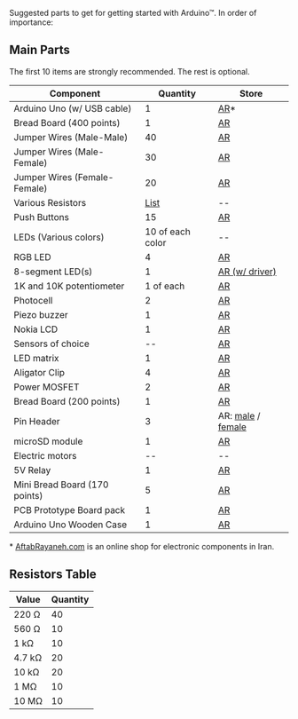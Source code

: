Suggested parts to get for getting started with Arduino™. In order of importance:

## Main Parts

The first 10 items are strongly recommended. The rest is optional.

| Component                    | Quantity         | Store   |
| ---------------------------- | ---------------- | ------- |
| Arduino Uno (w/ USB cable)   | 1                | [AR](http://shop.aftabrayaneh.com/Arduino_Boards/ARDUINO_CH340G_UNO.htmlhttp://shop.aftabrayaneh.com/Arduino_Boards/ARDUINO_CH340G_UNO.html)* |
| Bread Board (400 points)     | 1                | [AR](http://shop.aftabrayaneh.com/Peripherals/Pcb/Breadboard_MB102.html) |
| Jumper Wires (Male-Male)     | 40               | [AR](http://shop.aftabrayaneh.com/Peripherals/Cable_Jumperwire/Wire_Dupont_MM.html) |
| Jumper Wires (Male-Female)   | 30               | [AR](http://shop.aftabrayaneh.com/Peripherals/Cable_Jumperwire/Wire_Dupont_MF.html) |
| Jumper Wires (Female-Female) | 20               | [AR](http://shop.aftabrayaneh.com/Peripherals/Cable_Jumperwire/Wire_Dupont_FF.html) |
| Various Resistors            | [List](#resistors-table)| -- |
| Push Buttons                 | 15               | [AR](http://shop.aftabrayaneh.com/Micro_Switch.html) |
| LEDs (Various colors)        | 10 of each color | -- |
| RGB LED | 4 | [AR](http://shop.aftabrayaneh.com/Electronic_Parts/LED/RGB_LED.html) |
| 8-segment LED(s) | 1 | [AR (w/ driver)](http://shop.aftabrayaneh.com/74HC59-4D_Seven_Segment.html)
| 1K and 10K potentiometer     | 1 of each | [AR](http://shop.aftabrayaneh.com/POT10K_10K_Potentiometer.html) |
| Photocell | 2 | [AR](hop.aftabrayaneh.com/Sensor_Photoresistor_5528.html) |
| Piezo buzzer | 1 | [AR](http://shop.aftabrayaneh.com/Passive_Buzzer.html) |
| Nokia LCD                    | 1                | [AR](http://shop.aftabrayaneh.com/LCD_Monitors/Displays/NOKIA_5110-W_Arduino_LCD.htmlhttp://shop.aftabrayaneh.com/LCD_Monitors/Displays/NOKIA_5110-W_Arduino_LCD.html) |
| Sensors of choice | -- | [AR](http://shop.aftabrayaneh.com/Sensors) |
| LED matrix | 1 | [AR](http://shop.aftabrayaneh.com/MAX7219_Dot_Matrix.html) |
| Aligator Clip | 4 | [AR](http://shop.aftabrayaneh.com/Peripherals/Cable_Jumperwire/Alligator_Clip_Cable.html) |
| Power MOSFET | 2 | [AR](http://shop.aftabrayaneh.com/Mosfet_Transistor_IRF520.html) |
| Bread Board (200 points)     | 1                | [AR](http://shop.aftabrayaneh.com/Peripherals/Pcb/Breadboard_MB102_Mini.html) |
| Pin Header | 3 | AR: [ male](http://shop.aftabrayaneh.com/Electronic_Parts/Electronic_Parts_Other/401_Mail_Pin_Header.html) / [female](http://shop.aftabrayaneh.com/Electronic_Parts/Electronic_Parts_Other/401_Female_Pin_Header.html) |
| microSD module | 1 | [AR](http://shop.aftabrayaneh.com/Micro_SD_TF_Card_Module_H5A2.html) |
| Electric motors | -- | -- |
| 5V Relay | 1 | [AR](http://shop.aftabrayaneh.com/2Chanel_5v_relay.html) |
| Mini Bread Board (170 points)| 5                | [AR](http://shop.aftabrayaneh.com/Peripherals/Pcb/Mini_Breadboard_SYB170.html) |
| PCB Prototype Board pack     | 1                | [AR](http://shop.aftabrayaneh.com/Peripherals/Pcb/Prototype_PCB_4Size.html) |
| Arduino Uno Wooden Case      | 1                | [AR](http://shop.aftabrayaneh.com/Arduino_Boards/Arduino_UNO_Wooden_Case.html) |

\* [AftabRayaneh.com](http://aftabrayaneh.com) is an online shop for electronic components in Iran.

## Resistors Table

| Value  | Quantity |
| ------ | -------- |
| 220 Ω  | 40       |
| 560 Ω  | 10       |
| 1 kΩ   | 10       |
| 4.7 kΩ | 20       |
| 10 kΩ  | 20       |
| 1 MΩ   | 10       |
| 10 MΩ  | 10       |

